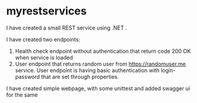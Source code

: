 # myrestservices

I have created a small REST service using .NET .
 
I have created two endpoints:
1. Health check endpoint without authentication that return code 200 OK when service is loaded
2. User endpoint that returns random user from https://randomuser.me service. User endpoint is having basic authentication with login-password that are set through properties.
 
I have created simple webpage, with some unittest and added swagger ui for the same
